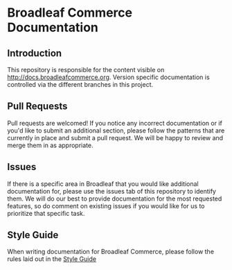 # Broadleaf Commerce Documentation

## Introduction

This repository is responsible for the content visible on http://docs.broadleafcommerce.org. Version specific 
documentation is controlled via the different branches in this project.

## Pull Requests

Pull requests are welcomed! If you notice any incorrect documentation or if you'd like to submit an additional section,
please follow the patterns that are currently in place and submit a pull request. We will be happy to review and merge
them in as appropriate.

## Issues

If there is a specific area in Broadleaf that you would like additional documentation for, please use the issues tab
of this repository to identify them. We will do our best to provide documentation for the most requested features, so
do comment on existing issues if you would like for us to prioritize that specific task.

## Style Guide

When writing documentation for Broadleaf Commerce, please follow the rules laid out in the [Style Guide](STYLE_GUIDE.md)

